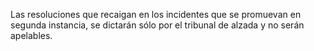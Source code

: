 Las resoluciones que recaigan en los incidentes que se promuevan en segunda instancia, se dictarán sólo por el tribunal de alzada y no serán apelables.